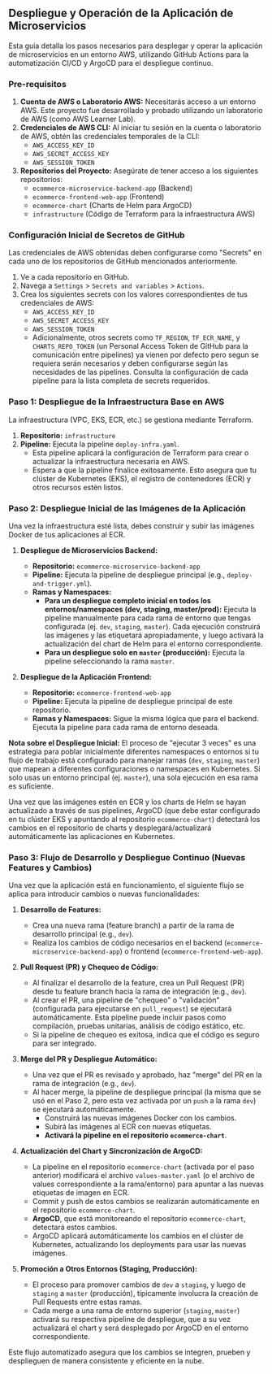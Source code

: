 ## Despliegue y Operación de la Aplicación de Microservicios

Esta guía detalla los pasos necesarios para desplegar y operar la aplicación de microservicios en un entorno AWS, utilizando GitHub Actions para la automatización CI/CD y ArgoCD para el despliegue continuo.

### Pre-requisitos

1.  **Cuenta de AWS o Laboratorio AWS:** Necesitarás acceso a un entorno AWS. Este proyecto fue desarrollado y probado utilizando un laboratorio de AWS (como AWS Learner Lab).
2.  **Credenciales de AWS CLI:** Al iniciar tu sesión en la cuenta o laboratorio de AWS, obtén las credenciales temporales de la CLI:
    *   `AWS_ACCESS_KEY_ID`
    *   `AWS_SECRET_ACCESS_KEY`
    *   `AWS_SESSION_TOKEN`
3.  **Repositorios del Proyecto:** Asegúrate de tener acceso a los siguientes repositorios:
    *   `ecommerce-microservice-backend-app` (Backend)
    *   `ecommerce-frontend-web-app` (Frontend)
    *   `ecommerce-chart` (Charts de Helm para ArgoCD)
    *   `infrastructure` (Código de Terraform para la infraestructura AWS)

### Configuración Inicial de Secretos de GitHub

Las credenciales de AWS obtenidas deben configurarse como "Secrets" en cada uno de los repositorios de GitHub mencionados anteriormente.

1.  Ve a cada repositorio en GitHub.
2.  Navega a `Settings` > `Secrets and variables` > `Actions`.
3.  Crea los siguientes secrets con los valores correspondientes de tus credenciales de AWS:
    *   `AWS_ACCESS_KEY_ID`
    *   `AWS_SECRET_ACCESS_KEY`
    *   `AWS_SESSION_TOKEN`
    *   Adicionalmente, otros secrets como `TF_REGION`, `TF_ECR_NAME`, y `CHARTS_REPO_TOKEN` (un Personal Access Token de GitHub para la comunicación entre pipelines) ya vienen por defecto pero segun se requiera serán necesarios y deben configurarse según las necesidades de las pipelines. Consulta la configuración de cada pipeline para la lista completa de secrets requeridos.

### Paso 1: Despliegue de la Infraestructura Base en AWS

La infraestructura (VPC, EKS, ECR, etc.) se gestiona mediante Terraform.

1.  **Repositorio:** `infrastructure`
2.  **Pipeline:** Ejecuta la pipeline `deploy-infra.yaml`.
    *   Esta pipeline aplicará la configuración de Terraform para crear o actualizar la infraestructura necesaria en AWS.
    *   Espera a que la pipeline finalice exitosamente. Esto asegura que tu clúster de Kubernetes (EKS), el registro de contenedores (ECR) y otros recursos estén listos.

### Paso 2: Despliegue Inicial de las Imágenes de la Aplicación

Una vez la infraestructura esté lista, debes construir y subir las imágenes Docker de tus aplicaciones al ECR.

1.  **Despliegue de Microservicios Backend:**
    *   **Repositorio:** `ecommerce-microservice-backend-app`
    *   **Pipeline:** Ejecuta la pipeline de despliegue principal (e.g., `deploy-and-trigger.yml`).
    *   **Ramas y Namespaces:**
        *   **Para un despliegue completo inicial en todos los entornos/namespaces (dev, staging, master/prod):** Ejecuta la pipeline manualmente para cada rama de entorno que tengas configurada (ej. `dev`, `staging`, `master`). Cada ejecución construirá las imágenes y las etiquetará apropiadamente, y luego activará la actualización del chart de Helm para el entorno correspondiente.
        *   **Para un despliegue solo en `master` (producción):** Ejecuta la pipeline seleccionando la rama `master`.

2.  **Despliegue de la Aplicación Frontend:**
    *   **Repositorio:** `ecommerce-frontend-web-app`
    *   **Pipeline:** Ejecuta la pipeline de despliegue principal de este repositorio.
    *   **Ramas y Namespaces:** Sigue la misma lógica que para el backend. Ejecuta la pipeline para cada rama de entorno deseada.

**Nota sobre el Despliegue Inicial:** El proceso de "ejecutar 3 veces" es una estrategia para poblar inicialmente diferentes namespaces o entornos si tu flujo de trabajo está configurado para manejar ramas (`dev`, `staging`, `master`) que mapean a diferentes configuraciones o namespaces en Kubernetes. Si solo usas un entorno principal (ej. `master`), una sola ejecución en esa rama es suficiente.

Una vez que las imágenes estén en ECR y los charts de Helm se hayan actualizado a través de sus pipelines, ArgoCD (que debe estar configurado en tu clúster EKS y apuntando al repositorio `ecommerce-chart`) detectará los cambios en el repositorio de charts y desplegará/actualizará automáticamente las aplicaciones en Kubernetes.

### Paso 3: Flujo de Desarrollo y Despliegue Continuo (Nuevas Features y Cambios)

Una vez que la aplicación está en funcionamiento, el siguiente flujo se aplica para introducir cambios o nuevas funcionalidades:

1.  **Desarrollo de Features:**
    *   Crea una nueva rama (feature branch) a partir de la rama de desarrollo principal (e.g., `dev`).
    *   Realiza los cambios de código necesarios en el backend (`ecommerce-microservice-backend-app`) o frontend (`ecommerce-frontend-web-app`).

2.  **Pull Request (PR) y Chequeo de Código:**
    *   Al finalizar el desarrollo de la feature, crea un Pull Request (PR) desde tu feature branch hacia la rama de integración (e.g., `dev`).
    *   Al crear el PR, una pipeline de "chequeo" o "validación" (configurada para ejecutarse en `pull_request`) se ejecutará automáticamente. Esta pipeline puede incluir pasos como compilación, pruebas unitarias, análisis de código estático, etc.
    *   Si la pipeline de chequeo es exitosa, indica que el código es seguro para ser integrado.

3.  **Merge del PR y Despliegue Automático:**
    *   Una vez que el PR es revisado y aprobado, haz "merge" del PR en la rama de integración (e.g., `dev`).
    *   Al hacer merge, la pipeline de despliegue principal (la misma que se usó en el Paso 2, pero esta vez activada por un `push` a la rama `dev`) se ejecutará automáticamente.
        *   Construirá las nuevas imágenes Docker con los cambios.
        *   Subirá las imágenes al ECR con nuevas etiquetas.
        *   **Activará la pipeline en el repositorio `ecommerce-chart`**.

4.  **Actualización del Chart y Sincronización de ArgoCD:**
    *   La pipeline en el repositorio `ecommerce-chart` (activada por el paso anterior) modificará el archivo `values-master.yaml` (o el archivo de values correspondiente a la rama/entorno) para apuntar a las nuevas etiquetas de imagen en ECR.
    *   Commit y push de estos cambios se realizarán automáticamente en el repositorio `ecommerce-chart`.
    *   **ArgoCD**, que está monitoreando el repositorio `ecommerce-chart`, detectará estos cambios.
    *   ArgoCD aplicará automáticamente los cambios en el clúster de Kubernetes, actualizando los deployments para usar las nuevas imágenes.

5.  **Promoción a Otros Entornos (Staging, Producción):**
    *   El proceso para promover cambios de `dev` a `staging`, y luego de `staging` a `master` (producción), típicamente involucra la creación de Pull Requests entre estas ramas.
    *   Cada merge a una rama de entorno superior (`staging`, `master`) activará su respectiva pipeline de despliegue, que a su vez actualizará el chart y será desplegado por ArgoCD en el entorno correspondiente.

Este flujo automatizado asegura que los cambios se integren, prueben y desplieguen de manera consistente y eficiente en la nube.
